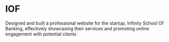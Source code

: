 # IOF
Designed and built a professional website for the startup, Infinity School Of Banking, effectively showcasing their services and promoting online engagement with potential clients
